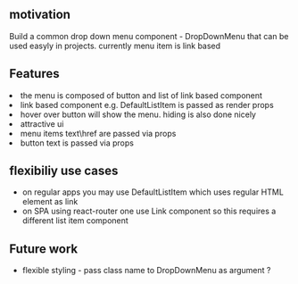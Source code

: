 <h2>motivation</h2>
Build a common drop down menu component - DropDownMenu that can be used easyly in projects. currently menu item is link based

<h2>Features</h2>
<li>the menu is composed of button and list of link based component</li>
<li>link based component e.g. DefaultListItem is passed as render props </li>
<li>hover over button will show the menu. hiding is also done nicely</li>
<li>attractive ui</li>
<li>menu items text\href are passed via props</li>
<li>button text is passed via props</li>

<h2>flexibiliy use cases</h2>
<ul>
<li>on regular apps you may use DefaultListItem which uses regular HTML <a> element as link</li>
<li>on SPA using react-router one use Link component so this requires a different list item component</li>

</ul>



<h2>Future work</h2>
<ul>
<li>flexible styling - pass class name to DropDownMenu as argument ?</li>
</ul>